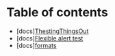 # Table of contents

* [docs][ThestingThingsOut](README.md)
* [docs][Flexible alert test](flexible-alert-test.md)
* [docs][formats](formats.md)

